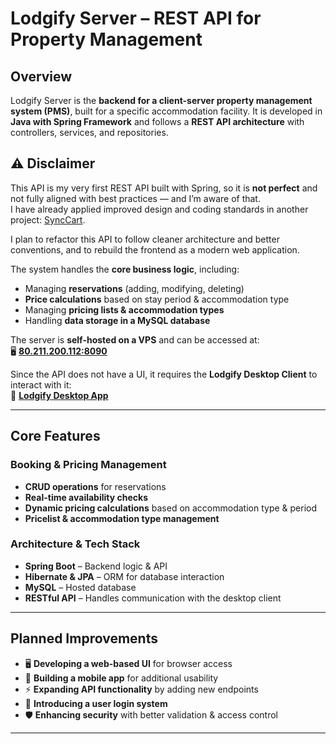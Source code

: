 # **Lodgify Server – REST API for Property Management**  

## Overview  
Lodgify Server is the **backend for a client-server property management system (PMS)**, built for a specific accommodation facility. It is developed in **Java with Spring Framework** and follows a **REST API architecture** with controllers, services, and repositories.  

## ⚠️ Disclaimer

This API is my very first REST API built with Spring, so it is **not perfect** and not fully aligned with best practices — and I’m aware of that.  
I have already applied improved design and coding standards in another project: [SyncCart](https://github.com/Greenn3/SyncCart).  

I plan to refactor this API to follow cleaner architecture and better conventions, and to rebuild the frontend as a modern web application.


The system handles the **core business logic**, including:  
- Managing **reservations** (adding, modifying, deleting)  
- **Price calculations** based on stay period & accommodation type  
- Managing **pricing lists & accommodation types**  
- Handling **data storage in a MySQL database**  

The server is **self-hosted on a VPS** and can be accessed at:  
🖥 **[80.211.200.112:8090](http://80.211.200.112:8090)**  

Since the API does not have a UI, it requires the **Lodgify Desktop Client** to interact with it:  
🔗 **[Lodgify Desktop App](https://github.com/Greenn3/demosystemFront)**  

---

## Core Features  

### Booking & Pricing Management  
- **CRUD operations** for reservations  
- **Real-time availability checks**  
- **Dynamic pricing calculations** based on accommodation type & period  
- **Pricelist & accommodation type management**  

### Architecture & Tech Stack  
- **Spring Boot** – Backend logic & API  
- **Hibernate & JPA** – ORM for database interaction  
- **MySQL** – Hosted database  
- **RESTful API** – Handles communication with the desktop client  

---

## Planned Improvements  

- 🖥 **Developing a web-based UI** for browser access  
- 📱 **Building a mobile app** for additional usability  
- ⚡ **Expanding API functionality** by adding new endpoints  
- 🔐 **Introducing a user login system**  
- 🛡️ **Enhancing security** with better validation & access control  

---
